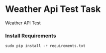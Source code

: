 # Weather Api Test Task
Weather API Test

### Install Requirements
```
sudo pip install -r requirements.txt
```

